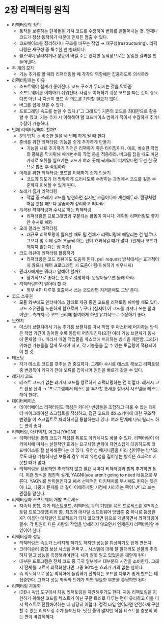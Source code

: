 # 2장 리팩터링 원칙

- 리팩터링의 정의
  - 동작을 보존하는 단계들을 거쳐 코드를 수정하여 변화를 만들어내는 것. 언제나 코드가 정상 동작하기 때문에 언제든 멈출 수 있다.
  - 코드베이스를 정리하거나 구조를 바꾸는 작업 → 재구성(restructuring). 리팩터링은 재구성 중 특수한 한 형태이다.
  - 콜스택이 달라지거나 성능이 바뀔 수는 있지만 동작상으로는 동일한 결과를 만들어낸다.
- 두 개의 모자
  - 기능 추가를 할 때와 리팩터링할 때 각각의 역할에만 집중하도록 의식하라
- 리팩터링하는 이유
  - 소프트웨어 설계가 좋아진다.
    코드 구조가 무너지는 것을 막아줌
  - 소프트웨어를 이해하기 쉬워진다.
    사람도 이해하기 쉬운 코드를 짜는 것이 중요. 다름 아닌 나 자신이 코드 속 의도를 기억할 필요가 없다.
  - 버그를 쉽게 찾을 수 있다.
  - 프로그래밍 속도를 높일 수 있다.(”그 그래프”)
    기존의 코드를 최대한으로 활용할 수 있고, 기능 추가 시 이해해야 할 코드베이스 범위가 작아서 수월하게 추가/수정이 가능하다.
- 언제 리팩터링해야 할까?
  - 3의 법칙 → 비슷한 일을 세 번째 하게 될 때 한다
  - 준비를 위한 리팩터링: 기능을 쉽게 추가하게 만들기
    - 기능을 새로 추가하기 직전은 리팩하기 좋은 타이밍이다. 예로, 비슷한 작업의 중복을 막기위해 매개변수화 작업 등을 적용하라. 버그를 잡을 때도 마찬가지로 오류를 일으키는 코드가 여러 곳에 복제되어 퍼져있다면 우선 한 곳으로 합친 후 작업하라.
  - 이해를 위한 리팩터링: 코드를 이해하기 쉽게 만들기
    - 코드의 의도가 더 명확하게 드러나도록 수정하는 과정에서 코드를 깊은 수준까지 이해할 수 있게 된다.
  - 쓰레기 줍기 리팩터링
    - 작업 중 쓰레기 코드를 발견하면 싫지만 조금이나마 개선해두라. 캠핑처럼 처음 왔을 때보다 깔끔하게 정리하고 떠나라
  - 계획된 리팩터링과 수시로 하는 리팩터링
    - 리팩터링은 프로그래밍과 구분되는 활동이 아니다. 계획된 리팩터링도 좋지만 수시로 해라
  - 오래 걸리는 리팩터링
    - 대규모 리팩토링이 필요할 때도 팀 전체가 리팩터링에 매달리는 건 별로다. 그보다 몇 주에 걸쳐 조금씩 하는 편이 효과적일 때가 많다. (언제나 코드가 깨지지 않는다는 점 자랑)
  - 코드 리뷰에 리팩터링 활용하기
    - 리팩터링은 코드 리뷰에도 도움이 된다. pull request 방식에서는 효과적이지 않으나 페어 프로그래밍 시 도움이 됨(이해하기 쉬우니까)
  - 관리자에게는 뭐라고 말해야 할까?
    - 장기적으로 좋다는 논리로 설명하라. 못알아들으면 몰래 하라.
  - 리팩터링하지 말아야 할 때
    - 외부 API 다루듯 호출해서 쓰는 코드라면 지저분해도 그냥 둔다.
- 코드 소유권
  - 모듈 외부에도 인터페이스 형태로 제공 중인 코드를 리팩토링 해야할 때도 있다. 코드 소유권을 느슨하게 함으로써 누구나 (심지어 이 코드를 가져다 쓰는 클라이언트 측까지도) 코드 관리에 참여하게 하면 유기적으로 수정하기 좋다.
- 브랜치
  - 마스터 브랜치에서 기능 추가용 브랜치를 따서 작업 후 마스터에 머지하는 방식은 작업 기간이 길어질 수록 통합이 어려워진다(또한 여러 기능 브랜치가 동시에 존재할 때). 따라서 매일 작업물을 마스터에 머지하는 방식을 제안함. 그러기 위해선 기능들을 잘게 쪼개야 하고, 각 기능들을 끌 수 있는 토글링이 적용되어야 할 것.
- 테스팅
  - 자가 테스트 코드를 갖추는 건 중요하다. 그래야 수시로 테스트 해보고 리팩토링 중 변경폭이 커지기 전에 오류를 잡아내어 원인을 빠르게 찾을 수 있다.
- 레거시 코드
  - 테스트 코드가 없는 레거시 코드를 명료하게 리팩터링하는 건 어렵다. 레거시 코드 활용 전략 → ‘프로그램에서 테스트를 추가할 틈새를 찾아서 시스템을 테스트해야 한다’.
- 데이터베이스
  - 데이터베이스 리팩터링도 핵심은 커다란 변경들을 조합하고 다룰 수 있는 데이터 마이그레이션 스크립트를 작성하고, 접근 코드와 db 스키마에 대한 구조적 변경을 이 스크립트로 처리하게끔 통합하는데 있다. 여러 단계에 나눠 릴리즈 하는 편이 좋다.
- 리팩터링, 아키텍처, 애그니(YAGNI)
  - 리팩터링을 통해 코드가 작성된 뒤로도 아키텍처도 바꿀 수 있다. 리팩터링이 아키텍처에 미치는 실질적인 효과는 요구사항 변화에 자연스럽게 대응하도록 코드베이스를 잘 설계해준다는 데 있다. 유연성 메커니즘을 미리 심어두는 방식으로도 대응 가능하지만 보통의 경우 미리 유연성을 집어넣는 방식은 효과적이지 못할 때가 많다.
  - 리팩터링을 활용하면 추측하지 않고 필요 시마다 리팩터링과 함께 추가하면 된다. 이런 방식을 점진적 설계, YAGNI(you aren’t going to need it)등으로 부른다. YAGNI를 받아들인다고 해서 선제적인 아키텍처를 무시해도 된다는 뜻은 아니고, 나중에 문제를 더 깊이 이해하게된 시점에 처리하는 쪽이 낫다고 보는 관점을 말한다.
- 리팩터링과 소프트웨어 개발 프로세스
  - 지속적 통합, 자가 테스트코드, 리팩터링 등의 기법을 묶은 프로세스를 XP(익스트림 프로그래밍)이라 함. 최초의 애자일 소프트웨어 방법론 중 하나로 등장한 XP. 이름만 애자일인 프로젝트가 되지 않으려면 팀으로 개발하면서 리팩터링이 필수. 각 팀원이 다른 사람의 작업을 방해하지 않으면서 언제든지 리팩터링할 수 있어야 한다.
- 리팩터링과 성능
  - 리팩터링은 속도가 느려지게 하기도 하지만 성능을 튜닝하기도 쉽게 만든다.
  - 크라이슬러 종합 보상 시스템 어쩌구… 시스템에 대해 잘 알더라도 섣불리 추측하지 말고 성능을 측정해봐야한다. 내가 잘못 알고 있었음을 깨닫게 된다
  - 대부분 프로그램은 전체 코드 중 극히 일부에서 대부분의 시간을 소비한다. 그래서 전체를 고르게 최적화한다면 그중 90%는 효과가 거의 없는 셈이다.
  - 즉 의도적으로 성능 최적화에 돌입하기 전까지는 코드를 다루기 쉽게 만드는 데 집중한다. 그러다 성능 최적화 단계가 되면 필요한 부분을 튜닝하면 된다
- 리팩터링 자동화
  - IDE나 독립 도구에서 자동 리팩토링을 지원해주기도 한다. 자동 리팩토링을 지원하기 위해선 코드를 텍스트가 아닌 구문 트리로 다루는 편이 유리하고 이를 다시 텍스트로 전환해야하는 데 상당히 어렵다. 정적 타입 언어라면 안전하게 구현할 수 있는 리팩토링 수가 늘어난다. 멋진 툴이 많지만 직접 테스트를 충분히 하는 편이 바람직하다.
